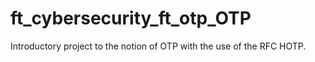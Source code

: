 # ft_cybersecurity_ft_otp_OTP
Introductory project to the notion of OTP with the use of the RFC HOTP.
